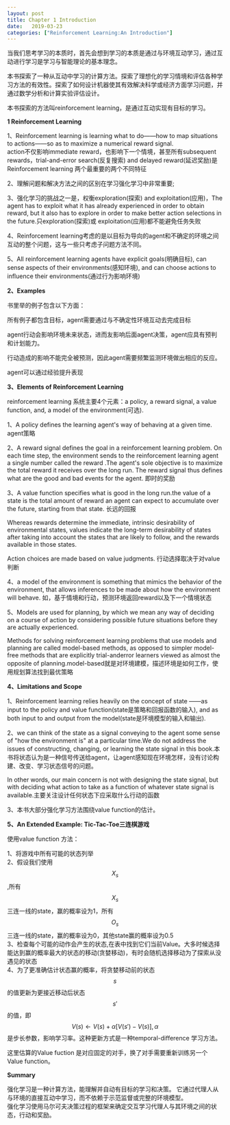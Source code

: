 ```yaml
---
layout: post
title: Chapter 1 Introduction 
date:   2019-03-23
categories: ["Reinforcement Learning:An Introduction"]
---
```


当我们思考学习的本质时，首先会想到学习的本质是通过与环境互动学习，通过互动进行学习是学习与智能理论的基本理念。  

本书探索了一种从互动中学习的计算方法。探索了理想化的学习情境和评估各种学习方法的有效性。探索了如何设计机器使其有效解决科学或经济方面学习问题，并通过数学分析和计算实验评估设计。     

本书探索的方法叫reinforcement learning，是通过互动实现有目标的学习。    

**1 Reinforcement Learning**   

1、Reinforcement learning is learning what to do——how to map situations to actions——so as to maximize a numerical reward signal.  
action不仅影响immediate reward，也影响下一个情境，甚至所有subsequent rewards，trial-and-error search(反复搜索) and delayed reward(延迟奖励)是Reinforcement learning 两个最重要的两个不同特征   

2、理解问题和解决方法之间的区别在学习强化学习中非常重要;   

3、强化学习的挑战之一是，权衡exploration(探索) and exploitation(应用)，The agent has to exploit what it has already experienced in order to obtain reward, but it also has to explore in order to make better action selections in the future.只exploration(探索)或 exploitation(应用)都不能避免任务失败    

4、Reinforcement learning考虑的是以目标为导向的agent和不确定的环境之间互动的整个问题，这与一些只考虑子问题方法不同。  

5、All reinforcement learning agents have explicit goals(明确目标), can sense aspects of their environments(感知环境), and can choose actions to influence their environments(通过行为影响环境)    

**2、Examples**  

书里举的例子包含以下方面：  

所有例子都包含目标，agent需要通过与不确定性环境互动去完成目标   

agent行动会影响环境未来状态，进而友影响后面agent决策，agent应具有预判和计划能力。  

行动造成的影响不能完全被预测，因此agent需要频繁监测环境做出相应的反应。   

agent可以通过经验提升表现   


**3、Elements of Reinforcement Learning**  

reinforcement learning 系统主要4个元素：a policy, a reward signal, a value function, and, a model of the environment(可选).  

1、A policy defines the learning agent's way of behaving at a given time. agent策略  

2、A reward signal defines the goal in a reinforcement learning problem. On each time step, the environment
sends to the reinforcement learning agent a single number called the reward .The agent's sole
objective is to maximize the total reward it receives over the long run. The reward signal thus defines
what are the good and bad events for the agent. 即时的奖励  

3、A value function specifies what is good in the long run.the value of a state is the total amount of reward an agent can expect to accumulate over the future, starting from that state.  长远的回报  

Whereas rewards determine the immediate, intrinsic desirability of environmental states, values indicate the long-term desirability
of states after taking into account the states that are likely to follow, and the rewards available in those
states.  

Action choices are made based on value judgments. 行动选择取决于对value判断

4、a model of the environment is something that mimics the behavior of the environment, that allows inferences
to be made about how the environment will behave.  如，基于情境和行动，预测环境返回reward以及下一个情境状态

5、Models are used for planning, by which we mean any way of deciding on a course of action by considering possible future situations before they are actually experienced. 

Methods for solving reinforcement learning problems that use models and planning are called model-based methods, as opposed to simpler model-free methods that are explicitly trial-anderror learners viewed as almost the opposite of planning.model-based就是对环境建模，描述环境是如何工作，使用规划算法找到最优策略 


**4、Limitations and Scope** 

1、Reinforcement learning relies heavily on the concept of state ——as input to the policy and value function(state是策略和回报函数的输入),
and as both input to and output from the model(state是环境模型的输入和输出).  

2、we can think of the state as a signal conveying to the agent some sense of "how the environment is" at a particular time.We do not address the issues of constructing, changing, or learning the state signal in this book.本书将状态认为是一种信号传送给agent，让agent感知现在环境怎样，没有讨论构建、改变、学习状态信号的问题。   

In other words, our main concern is not with designing the state signal, but with deciding what action to take as a function of whatever state signal is available.主要关注设计任何状态下应采取什么行动的函数   

3、本书大部分强化学习方法围绕value function的估计。   

**5、An Extended Example: Tic-Tac-Toe三连棋游戏**   

使用value function 方法：  

1、将游戏中所有可能的状态列举    
2、假设我们使用$$X_{s}$$,所有$$X_{s}$$三连一线的state，赢的概率设为1，所有$$O_{s}$$三连一线的state，赢的概率设为0，其他state赢的概率设为0.5    
3、检查每个可能的动作会产生的状态,在表中找到它们当前Value。大多时候选择能达到赢的概率最大的状态的移动(贪婪移动)，有时会随机选择移动为了探索从没遇见的状态     
4、为了更准确估计状态赢的概率，将贪婪移动前的状态$$s$$的值更新为更接近移动后状态$$s'$$的值，即$$V(s) \gets V(s)+\alpha[V(s')-V(s)],\alpha$$是步长参数，影响学习率。这种更新方式是一种temporal-difference 学习方法。      

这里估算的Value fuction 是对应固定的对手，换了对手需要重新训练另一个Value function。


**Summary**   

强化学习是一种计算方法，能理解并自动有目标的学习和决策。 它通过代理人从与环境的直接互动中学习，而不依赖于示范监督或完整的环境模型。    
强化学习使用马尔可夫决策过程的框架来确定交互学习代理人与其环境之间的状态，行动和奖励。  

